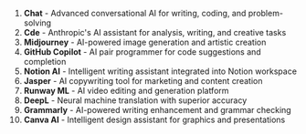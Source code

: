 1. **Chat** - Advanced conversational AI for writing, coding, and problem-solving
2. **Cde** - Anthropic's AI assistant for analysis, writing, and creative tasks  
3. **Midjourney** - AI-powered image generation and artistic creation
4. **GitHub Copilot** - AI pair programmer for code suggestions and completion
5. **Notion AI** - Intelligent writing assistant integrated into Notion workspace
6. **Jasper** - AI copywriting tool for marketing and content creation
7. **Runway ML** - AI video editing and generation platform
8. **DeepL** - Neural machine translation with superior accuracy
9. **Grammarly** - AI-powered writing enhancement and grammar checking
10. **Canva AI** - Intelligent design assistant for graphics and presentations
